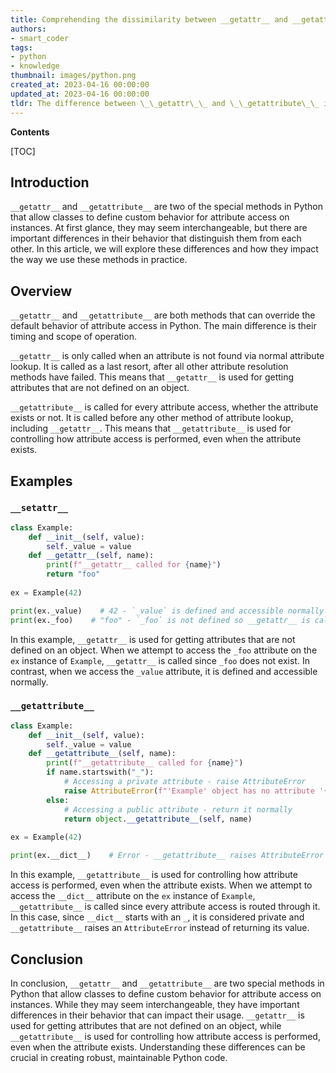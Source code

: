 ```yaml
---
title: Comprehending the dissimilarity between __getattr__ and __getattribute__
authors:
- smart_coder
tags:
- python
- knowledge
thumbnail: images/python.png
created_at: 2023-04-16 00:00:00
updated_at: 2023-04-16 00:00:00
tldr: The difference between \_\_getattr\_\_ and \_\_getattribute\_\_ in Python is that \_\_getattr\_\_ is called only when an attribute is not found in the usual places, while \_\_getattribute\_\_ is called every time an attribute is accessed.
---
```


**Contents**

[TOC]

## Introduction
`__getattr__` and `__getattribute__` are two of the special methods in Python that allow classes to define custom behavior for attribute access on instances. At first glance, they may seem interchangeable, but there are important differences in their behavior that distinguish them from each other. In this article, we will explore these differences and how they impact the way we use these methods in practice.

## Overview
`__getattr__` and `__getattribute__` are both methods that can override the default behavior of attribute access in Python. The main difference is their timing and scope of operation. 

`__getattr__` is only called when an attribute is not found via normal attribute lookup. It is called as a last resort, after all other attribute resolution methods have failed. This means that `__getattr__` is used for getting attributes that are not defined on an object.

`__getattribute__` is called for every attribute access, whether the attribute exists or not. It is called before any other method of attribute lookup, including `__getattr__`. This means that `__getattribute__` is used for controlling how attribute access is performed, even when the attribute exists.


## Examples

### `__setattr__`

```python
class Example:
    def __init__(self, value):
        self._value = value
    def __getattr__(self, name):
        print(f"__getattr__ called for {name}")
        return "foo"
    
ex = Example(42)

print(ex._value)    # 42 - `_value` is defined and accessible normally
print(ex._foo)    # "foo" - `_foo` is not defined so __getattr__ is called
```

In this example, `__getattr__` is used for getting attributes that are not defined on an object. When we attempt to access the `_foo` attribute on the `ex` instance of `Example`, `__getattr__` is called since `_foo` does not exist. In contrast, when we access the `_value` attribute, it is defined and accessible normally.

### `__getattribute__`

```python
class Example:
    def __init__(self, value):
        self._value = value
    def __getattribute__(self, name):
        print(f"__getattribute__ called for {name}")
        if name.startswith("_"):
            # Accessing a private attribute - raise AttributeError
            raise AttributeError(f"'Example' object has no attribute '{name}'")
        else:
            # Accessing a public attribute - return it normally
            return object.__getattribute__(self, name)
        
ex = Example(42)

print(ex.__dict__)    # Error - __getattribute__ raises AttributeError for private attribute access
```

In this example, `__getattribute__` is used for controlling how attribute access is performed, even when the attribute exists. When we attempt to access the `__dict__` attribute on the `ex` instance of `Example`, `__getattribute__` is called since every attribute access is routed through it. In this case, since `__dict__` starts with an `_`, it is considered private and `__getattribute__` raises an `AttributeError` instead of returning its value.

## Conclusion
In conclusion, `__getattr__` and `__getattribute__` are two special methods in Python that allow classes to define custom behavior for attribute access on instances. While they may seem interchangeable, they have important differences in their behavior that can impact their usage. `__getattr__` is used for getting attributes that are not defined on an object, while `__getattribute__` is used for controlling how attribute access is performed, even when the attribute exists. Understanding these differences can be crucial in creating robust, maintainable Python code.
